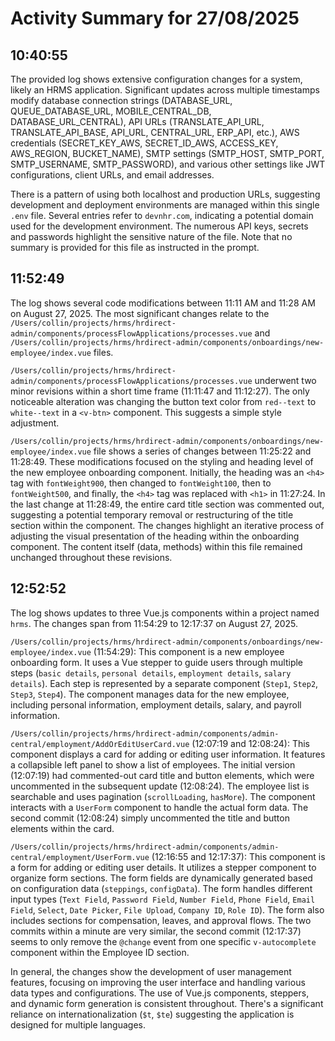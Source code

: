 # Activity Summary for 27/08/2025

## 10:40:55
The provided log shows extensive configuration changes for a system, likely an HRMS application.  Significant updates across multiple timestamps modify database connection strings (DATABASE_URL, QUEUE_DATABASE_URL, MOBILE_CENTRAL_DB, DATABASE_URL_CENTRAL), API URLs (TRANSLATE_API_URL, TRANSLATE_API_BASE, API_URL, CENTRAL_URL, ERP_API, etc.), AWS credentials (SECRET_KEY_AWS, SECRET_ID_AWS, ACCESS_KEY, AWS_REGION, BUCKET_NAME), SMTP settings (SMTP_HOST, SMTP_PORT, SMTP_USERNAME, SMTP_PASSWORD), and various other settings like JWT configurations, client URLs, and email addresses.

There is a pattern of using both localhost and production URLs, suggesting development and deployment environments are managed within this single `.env` file. Several entries refer to `devnhr.com`, indicating a potential domain used for the development environment.  The numerous API keys, secrets and passwords highlight the sensitive nature of the file.  Note that no summary is provided for this file as instructed in the prompt.


## 11:52:49
The log shows several code modifications between 11:11 AM and 11:28 AM on August 27, 2025.  The most significant changes relate to the `/Users/collin/projects/hrms/hrdirect-admin/components/processFlowApplications/processes.vue` and `/Users/collin/projects/hrms/hrdirect-admin/components/onboardings/new-employee/index.vue` files.

`/Users/collin/projects/hrms/hrdirect-admin/components/processFlowApplications/processes.vue` underwent two minor revisions within a short time frame (11:11:47 and 11:12:27). The only noticeable alteration was changing the button text color from `red--text` to `white--text` in a `<v-btn>` component. This suggests a simple style adjustment.

`/Users/collin/projects/hrms/hrdirect-admin/components/onboardings/new-employee/index.vue` file shows a series of changes between 11:25:22 and 11:28:49. These modifications focused on the styling and heading level of the new employee onboarding component. Initially, the heading was an `<h4>` tag with `fontWeight900`, then changed to `fontWeight100`, then to `fontWeight500`, and finally, the `<h4>` tag was replaced with `<h1>` in 11:27:24. In the last change at 11:28:49, the entire card title section was commented out, suggesting a potential temporary removal or restructuring of the title section within the component.  The changes highlight an iterative process of adjusting the visual presentation of the heading within the onboarding component.  The content itself (data, methods) within this file remained unchanged throughout these revisions.


## 12:52:52
The log shows updates to three Vue.js components within a project named `hrms`.  The changes span from 11:54:29 to 12:17:37 on August 27, 2025.

`/Users/collin/projects/hrms/hrdirect-admin/components/onboardings/new-employee/index.vue` (11:54:29): This component is a new employee onboarding form. It uses a Vue stepper to guide users through multiple steps (`basic details`, `personal details`, `employment details`, `salary details`).  Each step is represented by a separate component (`Step1`, `Step2`, `Step3`, `Step4`). The component manages data for the new employee, including personal information, employment details, salary, and payroll information.

`/Users/collin/projects/hrms/hrdirect-admin/components/admin-central/employment/AddOrEditUserCard.vue` (12:07:19 and 12:08:24): This component displays a card for adding or editing user information. It features a collapsible left panel to show a list of employees.  The initial version (12:07:19) had commented-out card title and button elements, which were uncommented in the subsequent update (12:08:24). The employee list is searchable and uses pagination (`scrollLoading`, `hasMore`).  The component interacts with a `UserForm` component to handle the actual form data. The second commit (12:08:24) simply uncommented the title and button elements within the card.

`/Users/collin/projects/hrms/hrdirect-admin/components/admin-central/employment/UserForm.vue` (12:16:55 and 12:17:37): This component is a form for adding or editing user details. It utilizes a stepper component to organize form sections.  The form fields are dynamically generated based on configuration data (`steppings`, `configData`). The form handles different input types (`Text Field`, `Password Field`, `Number Field`, `Phone Field`, `Email Field`, `Select`, `Date Picker`, `File Upload`, `Company ID`, `Role ID`). The form also includes sections for compensation, leaves, and approval flows.  The two commits within a minute are very similar, the second commit (12:17:37) seems to only remove the `@change` event from one specific  `v-autocomplete` component within the Employee ID section.


In general, the changes show the development of user management features, focusing on improving the user interface and handling various data types and configurations. The use of Vue.js components, steppers, and dynamic form generation is consistent throughout.  There's a significant reliance on internationalization (`$t`, `$te`) suggesting the application is designed for multiple languages.
